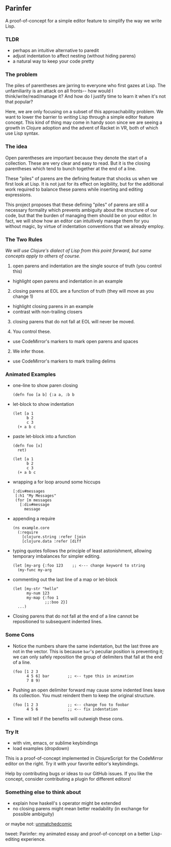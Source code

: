 ## Parinfer

A proof-of-concept for a simple editor feature
to simplify the way we write Lisp.

### TLDR

- perhaps an intuitive alternative to paredit
- adjust indentation to affect nesting (without hiding parens)
- a natural way to keep your code pretty

### The problem

The piles of parentheses are jarring to everyone who first gazes at Lisp.  The
unfamiliarity is an attack on all fronts-- how would I think/write/read/manage
it? And how do I justify time to learn it when it's not that popular?

Here, we are only focusing on a subset of this approachability problem. We want
to lower the barrier to _writing_ Lisp through a simple editor feature concept.
This kind of thing may come in handy soon since we are seeing a growth in
Clojure adoption and the advent of Racket in VR, both of which use Lisp syntax.

### The idea

Open parentheses are important because they denote the start of a collection.
These are very clear and easy to read.  But it is the closing parentheses which
tend to bunch together at the end of a line.

These "piles" of parens are the defining feature that shocks us when we first
look at Lisp.  It is not just for its effect on legibility, but for the
additional work required to balance these parens while inserting and editing
expressions.

This project proposes that these defining "piles" of parens are still a
necessary formality which prevents ambiguity about the structure of our code,
but that the burden of managing them should be on your editor.  In fact, we
will show how an editor can intuitively manage them for you without magic, by
virtue of indentation conventions that we already employ.

### The Two Rules

_We will use Clojure's dialect of Lisp from this point forward, but same concepts
apply to others of course._

1. open parens and indentation are the single source of truth (you control this)
  - highlight open parens and indentation in an example
2. closing parens at EOL are a function of truth (they will move as you change 1)
  - highlight closing parens in an example
  - contrast with non-trailing closers
3. closing parens that do not fall at EOL will never be moved.

1. You control these.
  - use CodeMirror's markers to mark open parens and spaces
2. We infer those.
  - use CodeMirror's markers to mark trailing delims

### Animated Examples

- one-line to show paren closing

  ```
  (defn foo [a b] {:a a, :b b
  ```

- let-block to show indentation

  ```
  (let [a 1
        b 2
        c 3
    (+ a b c
  ```

- paste let-block into a function

  ```
  (defn foo [x]
    ret)

  (let [a 1
        b 2
        c 3
    (+ a b c
  ```

- wrapping a for loop around some hiccups

  ```
  [:div#messages
   [:h1 "My Messages"
   (for [m messages
     [:div#message
       message
  ```

- appending a require

  ```
  (ns example.core
    (:require
      [clojure.string :refer [join
      [clojure.data :refer [diff
  ```

- typing quotes follows the principle of least astonishment, allowing temporary imbalances for simpler editing.

  ```
  (let [my-arg {:foo 123    ;; <--- change keyword to string
    (my-func my-arg
  ```

- commenting out the last line of a map or let-block

  ```
  (let [my-str "hello"
        my-num 123
        my-map {:foo 1
                ;;:boo 2}]
    ...)
  ```

- Closing parens that do not fall at the end of a line cannot be repositioned
  to subsequent indented lines.

### Some Cons

- Notice the numbers share the same indentation, but the last three are not in
  the vector.  This is because `bar`'s peculiar position is preventing it; we
  can only safely reposition the group of delimiters that fall at the end of a
  line.

  ```
  (foo [1 2 3
        4 5 6] bar        ;; <-- type this in animation
        7 8 9)
  ```

- Pushing an open delimiter forward may cause some indented lines leave its
  collection.  You must reindent them to keep the original structure.

  ```
  (foo [1 2 3             ;; <-- change foo to foobar
        4 5 6             ;; <-- fix indentation
  ```

- Time will tell if the benefits will outweigh these cons.

### Try It
- with vim, emacs, or sublime keybindings
- load examples (dropdown)

This is a proof-of-concept implemented in ClojureScript for the CodeMirror
editor on the right.  Try it with your favorite editor's keybindings.

Help by contributing bugs or ideas to our GitHub issues.  If you like the
concept, consider contributing a plugin for different editors!

### Something else to think about

- explain how haskell's `$` operator might be extended
- no closing parens might mean better readability (in exchange for possible ambiguity)

or maybe not:
[unmatchedcomic](https://xkcd.com/859/)


tweet: Parinfer: my animated essay and proof-of-concept on a better Lisp-editing experience.
